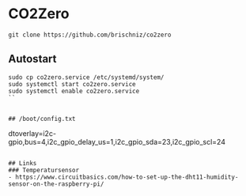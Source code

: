 # CO2Zero

`git clone https://github.com/brischniz/co2zero`

## Autostart

```
sudo cp co2zero.service /etc/systemd/system/
sudo systemctl start co2zero.service
sudo systemctl enable co2zero.service
``


## /boot/config.txt

```
dtoverlay=i2c-gpio,bus=4,i2c_gpio_delay_us=1,i2c_gpio_sda=23,i2c_gpio_scl=24
```

## Links
### Temperatursensor
- https://www.circuitbasics.com/how-to-set-up-the-dht11-humidity-sensor-on-the-raspberry-pi/
